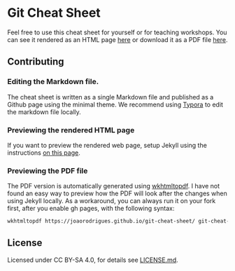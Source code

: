# Git Cheat Sheet

Feel free to use this cheat sheet for yourself or for teaching workshops. You can see it rendered
as an HTML page [here](https://msse-2020-bootcamp.github.io/git-cheat-sheet/) or download it as a PDF
file [here](git-cheat-sheet.pdf).

## Contributing
### Editing the Markdown file.
The cheat sheet is written as a single Markdown file and published as a Github page using the minimal theme. We recommend using [Typora](https://typora.io/) to edit the markdown file locally. 

### Previewing the rendered HTML page
If you want to preview the rendered web page, setup Jekyll using the instructions [on this page](https://help.github.com/en/github/working-with-github-pages/testing-your-github-pages-site-locally-with-jekyll). 

### Previewing the PDF file
The PDF version is automatically generated using [wkhtmltopdf](https://wkhtmltopdf.org/). I have not found an easy way to preview how the PDF will look after the changes when using Jekyll locally. As a workaround, you can always run it on your fork first, after you enable gh pages, with the following syntax:

```bash
wkhtmltopdf https://joaorodrigues.github.io/git-cheat-sheet/ git-cheat-sheet.pdf
```

## License
Licensed under CC BY-SA 4.0, for details see [LICENSE.md](LICENSE.md).
